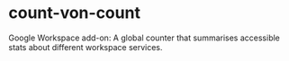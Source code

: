# count-von-count
Google Workspace add-on: A global counter that summarises accessible stats about different workspace services.
